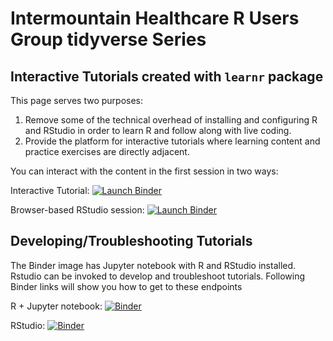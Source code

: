 # Intermountain Healthcare R Users Group tidyverse Series

## Interactive Tutorials created with `learnr` package

This page serves two purposes: 

1. Remove some of the technical overhead of installing and configuring R
and RStudio in order to learn R and follow along with live coding.
2. Provide the platform for interactive tutorials where learning content and
practice exercises are directly adjacent.

You can interact with the content in the first session in two ways:

Interactive Tutorial: [![Launch Binder](http://mybinder.org/badge_logo.svg)](http://mybinder.org/v2/gh/danielbride/tidyverse-tutorials/master?urlpath=shiny/tidyverse-1/)

Browser-based RStudio session: [![Launch Binder](http://mybinder.org/badge_logo.svg)](http://mybinder.org/v2/gh/danielbride/tidyverse-tutorials/master?urlpath=rstudio)

## Developing/Troubleshooting Tutorials

The Binder image has Jupyter notebook with R and RStudio installed. Rstudio can be invoked to develop and troubleshoot tutorials. Following Binder links will show you how to get to these endpoints

R + Jupyter notebook: [![Binder](http://mybinder.org/badge_logo.svg)](http://mybinder.org/v2/gh/danielbride/tidyverse-tutorials/master?filepath=index.ipynb)

RStudio: [![Binder](http://mybinder.org/badge_logo.svg)](http://mybinder.org/v2/gh/danielbride/tidyverse-tutorials/master?urlpath=rstudio)
